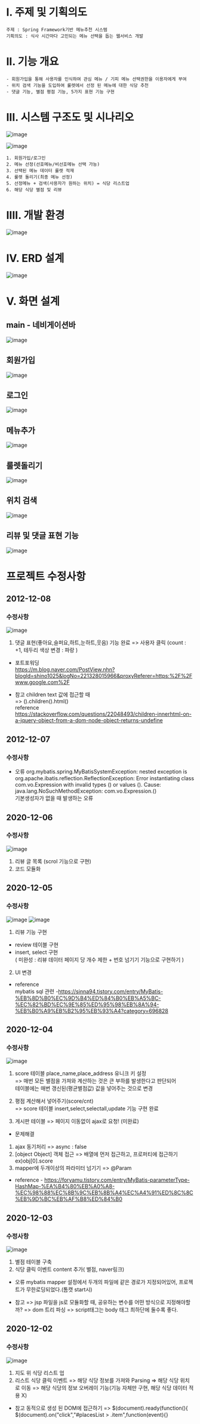 # I. 주제 및 기획의도

```
주제 : Spring Framework기반 메뉴추천 시스템
기획의도 : 식사 시간마다 고민되는 메뉴 선택을 돕는 웹서비스 개발
```

# II. 기능 개요
```
- 회원가입을 통해 사용자를 인식하여 관심 메뉴 / 기피 메뉴 선택권한을 이용자에게 부여
- 위치 검색 기능을 도입하여 룰렛에서 선정 된 메뉴에 대한 식당 추천
- 댓글 기능, 별점 평점 기능, 5가지 표현 기능 구현
```

# III. 시스템 구조도 및 시나리오
![image](https://user-images.githubusercontent.com/49560745/101629531-d9ca8180-3a64-11eb-9787-5cfe40075abd.png)

![image](https://user-images.githubusercontent.com/49560745/102046855-861eb600-3e1f-11eb-91fa-54911180a94c.png)
```
1. 회원가입/로그인
2. 메뉴 선정(선호메뉴/비선호메뉴 선택 가능)
3. 선택된 메뉴 데이터 룰렛 적재
4. 룰렛 돌리기(최종 메뉴 선정)
5. 선정메뉴 + 검색(사용자가 원하는 위치) = 식당 리스트업
6. 해당 식당 별점 및 리뷰
```


# IIII. 개발 환경
![image](https://user-images.githubusercontent.com/49560745/101629583-efd84200-3a64-11eb-9793-8a3312ee1664.png)

# IV. ERD 설계
![image](https://user-images.githubusercontent.com/49560745/101631109-2dd66580-3a67-11eb-8ee2-5a6c955b6d58.png)

# V. 화면 설계
## main - 네비게이션바
![image](https://user-images.githubusercontent.com/49560745/101631569-e56b7780-3a67-11eb-8841-f1237112aaa9.png)

## 회원가입
![image](https://user-images.githubusercontent.com/49560745/101631642-046a0980-3a68-11eb-86f7-a9970b52fa7a.png)

## 로그인
![image](https://user-images.githubusercontent.com/49560745/101631612-f4522a00-3a67-11eb-920e-a5bca6ef3af9.png)

## 메뉴추가
![image](https://user-images.githubusercontent.com/49560745/101631717-26638c00-3a68-11eb-9066-9d6291afc9d6.png)

## 룰렛돌리기
![image](https://user-images.githubusercontent.com/49560745/101631860-63c81980-3a68-11eb-820b-9bd412e98bb2.png)

## 위치 검색
![image](https://user-images.githubusercontent.com/49560745/101631896-74788f80-3a68-11eb-9260-2cacc51facf3.png)

## 리뷰 및 댓글 표현 기능
![image](https://user-images.githubusercontent.com/49560745/101631953-865a3280-3a68-11eb-9814-5251fb7777da.png)


# 프로젝트 수정사항

## 2012-12-08
### 수정사항

![image](https://user-images.githubusercontent.com/49560745/101429035-48182280-3945-11eb-8d9d-608ababe108f.png)


1) 댓글 표현(좋아요,슬퍼요,하트,눈하트,웃음) 기능 완료 => 사용자 클릭 (count : +1, 테두리 색상 변경 : 파랑 )

- 포트포워딩  
https://m.blog.naver.com/PostView.nhn?blogId=shino1025&logNo=221328015966&proxyReferer=https:%2F%2Fwww.google.com%2F

- 참고
children text 값에 접근할 때  
=> ().children().html()  
reference  
https://stackoverflow.com/questions/22048493/children-innerhtml-on-a-jquery-object-from-a-dom-node-object-returns-undefine

## 2012-12-07
### 수정사항

* 오류
org.mybatis.spring.MyBatisSystemException: nested exception is org.apache.ibatis.reflection.ReflectionException: Error instantiating class com.vo.Expression with invalid types () or values (). Cause: java.lang.NoSuchMethodException: com.vo.Expression.<init>()  
기본생성자가 없을 때 발생하는 오류
	

## 2020-12-06
### 수정사항

![image](https://user-images.githubusercontent.com/49560745/101281044-44cf4a80-3810-11eb-830a-4b073777031c.png)

1) 리뷰 글 목록 (scrol 기능으로 구현)
2) 코드 모듈화

## 2020-12-05
### 수정사항

![image](https://user-images.githubusercontent.com/49560745/101243135-834a0400-3741-11eb-9eb0-1bfd0d7dd092.png)
![image](https://user-images.githubusercontent.com/49560745/101243147-9361e380-3741-11eb-8244-9c8f8f1cfe82.png)


1) 리뷰 기능 구현  
- review 테이블 구현  
- insert, select 구현   
( 미완성 : 리뷰 데이터 페이지 당 개수 제한 + 번호 넘기기 기능으로 구현하기 )
2) UI 변경


- reference   
mybatis sql 관련 -https://sinna94.tistory.com/entry/MyBatis-%EB%8D%B0%EC%9D%B4%ED%84%B0%EB%A5%BC-%EC%82%BD%EC%9E%85%ED%95%98%EB%8A%94-%EB%B0%A9%EB%B2%95%EB%93%A4?category=696828

## 2020-12-04
### 수정사항

![image](https://user-images.githubusercontent.com/49560745/101140234-0aba4900-3656-11eb-83b9-2d65f5004731.png)



1) score 테이블 place_name,place_address 유니크 키 설정  
=> 매번 모든 별점을 가져와 계산하는 것은 큰 부하를 발생한다고 판단되어  
테이블에는 매번 갱신된(평균별점값) 값을 넣어주는 것으로 변경
  
2) 평점 계산해서 넣어주기(score/cnt)  
=> score 테이블 insert,select,selectall,update 기능 구현 완료  
  
3) 게시판 테이블 => 페이지 이동없이 ajax로 요청! (미완료)

* 문제해결
1) ajax 동기처리 => async : false
2) [object Object] 객체 접근 => 배열에 먼저 접근하고, 프로퍼티에 접근하기 ex)obj[0].score
3) mapper에 두개이상의 파라미터 넘기기 => @Param  
- reference - https://foryamu.tistory.com/entry/MyBatis-parameterType-HashMap-%EA%B4%80%EB%A0%A8-%EC%98%88%EC%8B%9C%EB%8B%A4%EC%A4%91%ED%8C%8C%EB%9D%BC%EB%AF%B8%ED%84%B0  

## 2020-12-03
### 수정사항

![image](https://user-images.githubusercontent.com/49560745/101140619-8ae0ae80-3656-11eb-9b08-6418a33adb72.png)




1) 별점 테이블 구축
2) 식당 클릭 이벤트 content 추가( 별점, naver링크)

* 오류
mybatis mapper 설정에서
두개의 파일에 같은 경로가 지정되어있어, 프로젝트가 무한로딩되었다.(톰캣 start시)
<mapper namespace="com.mapper.scoreMapper">

* 참고
=> jsp 파일을 js로 모듈화할 때, 공유하는 변수를 어떤 방식으로 지정해야할까?
=> dom 트리 파싱 => script태그는 body 태그 최하단에 둘수록 좋다.

## 2020-12-02
### 수정사항

![image](https://user-images.githubusercontent.com/49560745/100887421-4d660f00-34f8-11eb-8c57-31412d69cc95.png)

1) 지도 위 식당 리스트 업
2) 리스트 식당 클릭 이벤트
=> 해당 식당 정보를 가져와 Parsing
=> 해당 식당 위치로 이동
=> 해당 식당의 정보 오버레이 기능(기능 자체만 구현, 해당 식당 데이터 적용 X)



* 참고
동적으로 생성 된 DOM에 접근하기
=> $(document).ready(function(){
			          $(document).on("click","#placesList > .item",function(event){}

